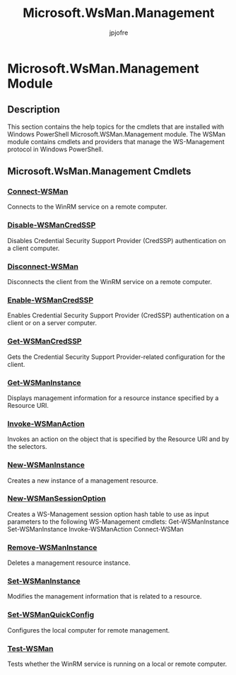 ﻿---
title: Microsoft.WsMan.Management
description: 
keywords: powershell, cmdlet
author: jpjofre
manager: carolz
ms.date: 2016-09-27
ms.topic: reference
ms.prod: powershell
ms.technology: powershell
Module Name: Microsoft.WsMan.Management
Module Guid: 766204A6-330E-4263-A7AB-46C87AFC366C
Download Help Link: http://go.microsoft.com/fwlink/?linkid=285759
Help Version: 4.0.6.2
Locale: en-US
---

# Microsoft.WsMan.Management Module
## Description
This section contains the help topics for the cmdlets that are installed with Windows PowerShell Microsoft.WSMan.Management module. The WSMan module contains cmdlets and providers that manage the WS-Management protocol in Windows PowerShell.

## Microsoft.WsMan.Management Cmdlets
### [Connect-WSMan](.\Connect-WSMan.md)
Connects to the WinRM service on a remote computer.


### [Disable-WSManCredSSP](.\Disable-WSManCredSSP.md)
Disables Credential Security Support Provider (CredSSP) authentication on a client computer.


### [Disconnect-WSMan](.\Disconnect-WSMan.md)
Disconnects the client from the WinRM service on a remote computer.


### [Enable-WSManCredSSP](.\Enable-WSManCredSSP.md)
Enables Credential Security Support Provider (CredSSP) authentication on a client or on a server computer.


### [Get-WSManCredSSP](.\Get-WSManCredSSP.md)
Gets the Credential Security Support Provider-related configuration for the client.


### [Get-WSManInstance](.\Get-WSManInstance.md)
Displays management information for a resource instance specified by a Resource URI.


### [Invoke-WSManAction](.\Invoke-WSManAction.md)
Invokes an action on the object that is specified by the Resource URI and by the selectors.


### [New-WSManInstance](.\New-WSManInstance.md)
Creates a new instance of a management resource.


### [New-WSManSessionOption](.\New-WSManSessionOption.md)
Creates a WS-Management session option hash table to use as input parameters to the following WS-Management cmdlets: Get-WSManInstance Set-WSManInstance Invoke-WSManAction Connect-WSMan


### [Remove-WSManInstance](.\Remove-WSManInstance.md)
Deletes a management resource instance.


### [Set-WSManInstance](.\Set-WSManInstance.md)
Modifies the management information that is related to a resource.


### [Set-WSManQuickConfig](.\Set-WSManQuickConfig.md)
Configures the local computer for remote management.


### [Test-WSMan](.\Test-WSMan.md)
Tests whether the WinRM service is running on a local or remote computer.

